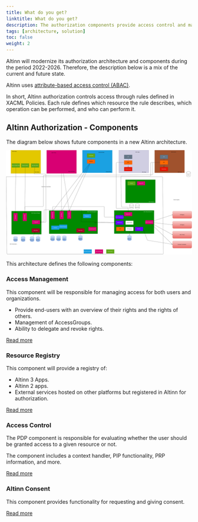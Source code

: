 ```yaml
---
title: What do you get?
linktitle: What do you get?
description: The authorization components provide access control and management functionality for digital and analog services hosted on the Altinn platform or elsewhere.
tags: [architecture, solution]
toc: false
weight: 2
---
```


Altinn will modernize its authorization architecture and components during the period 2022-2026. Therefore, the description below is a mix of the current and future state.

Altinn uses [attribute-based access control (ABAC)](https://en.wikipedia.org/wiki/Attribute-based_access_control).

In short, Altinn authorization controls access through rules defined in XACML Policies. Each rule defines which resource the rule describes, which operation can be performed, and who can perform it.

## Altinn Authorization - Components

The diagram below shows future components in a new Altinn architecture.

![Future solution Altinn Authorization](authorization_solution_components_future.drawio.svg "Future solution Altinn Authorization")

This architecture defines the following components:

### Access Management

This component will be responsible for managing access for both users and organizations.

- Provide end-users with an overview of their rights and the rights of others.
- Management of AccessGroups.
- Ability to delegate and revoke rights.

[Read more](./accessmanagement/)

### Resource Registry

This component will provide a registry of:

- Altinn 3 Apps.
- Altinn 2 apps.
- External services hosted on other platforms but registered in Altinn for authorization.

[Read more](./resourceregistry/)

### Access Control

The PDP component is responsible for evaluating whether the user should be granted access to a given resource or not.

The component includes a context handler, PIP functionality, PRP information, and more.

[Read more](./pdp/)

### Altinn Consent

This component provides functionality for requesting and giving consent.

[Read more](https://github.com/Altinn/altinn-authorization/issues/22)
